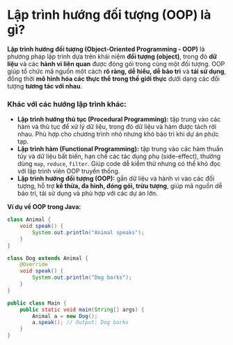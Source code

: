 # Lập trình hướng đối tượng (OOP) là gì?

**Lập trình hướng đối tượng (Object-Oriented Programming - OOP)** là phương pháp lập trình dựa trên khái niệm **đối
tượng (object)**, trong đó **dữ liệu** và các **hành vi liên quan** được đóng gói trong cùng một đối tượng.
OOP giúp tổ chức mã nguồn một cách **rõ ràng, dễ hiểu, dễ bảo trì** và **tái sử dụng**, đồng thời **mô hình hóa các thực
thể trong thế giới thực** dưới dạng các đối tượng **tương tác với nhau**.

### Khác với các hướng lập trình khác:

- **Lập trình hướng thủ tục (Procedural Programming):** tập trung vào các hàm và thủ tục để xử lý dữ liệu, trong đó dữ
  liệu và hàm được tách rời nhau.
  Phù hợp cho chương trình nhỏ nhưng khó bảo trì khi dự án phức tạp.
- **Lập trình hàm (Functional Programming):** tập trung vào các hàm thuần túy và dữ liệu bất biến, hạn chế các tác dụng
  phụ (side-effect), thường dùng `map`, `reduce`, `filter`.
  Giúp code dễ kiểm thử nhưng có thể khó đọc với lập trình viên OOP truyền thống.
- **Lập trình hướng đối tượng (OOP):** gắn dữ liệu và hành vi vào các đối tượng, hỗ trợ **kế thừa, đa hình, đóng gói,
  trừu tượng**, giúp mã nguồn dễ bảo trì, tái sử dụng và phù hợp với các dự án lớn.

**Ví dụ về OOP trong Java:**

```java
class Animal {
    void speak() {
        System.out.println("Animal speaks");
    }
}

class Dog extends Animal {
    @Override
    void speak() {
        System.out.println("Dog barks");
    }
}

public class Main {
    public static void main(String[] args) {
        Animal a = new Dog();
        a.speak(); // Output: Dog barks
    }
}
